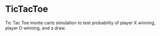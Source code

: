 # TicTacToe
Tic Tac Toe monte carlo simulation to test probability of player X winning, player O winning, and a draw.
